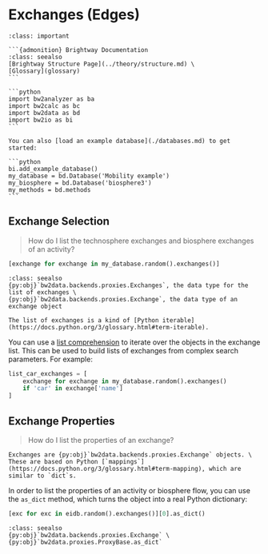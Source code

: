 # Exchanges (Edges)

````{admonition} Prerequisites
:class: important

```{admonition} Brightway Documentation
:class: seealso
[Brightway Structure Page](../theory/structure.md) \
[Glossary](glossary)
```

```python
import bw2analyzer as ba
import bw2calc as bc
import bw2data as bd
import bw2io as bi
```

You can also [load an example database](./databases.md) to get started:

```python
bi.add_example_database()
my_database = bd.Database('Mobility example')
my_biosphere = bd.Database('biosphere3')
my_methods = bd.methods
```
````

## Exchange Selection

> How do I list the technosphere exchanges and biosphere exchanges of an activity?

```python
[exchange for exchange in my_database.random().exchanges()]
```

```{admonition} API Documentation
:class: seealso
{py:obj}`bw2data.backends.proxies.Exchanges`, the data type for the list of exchanges \
{py:obj}`bw2data.backends.proxies.Exchange`, the data type of an exchange object
```

```{note}
The list of exchanges is a kind of [Python iterable](https://docs.python.org/3/glossary.html#term-iterable).
```

You can use a [list comprehension](https://docs.python.org/3/tutorial/datastructures.html#list-comprehensions) to iterate over the objects in the exchange list. This can be used to build lists of exchanges from complex search parameters. For example:

```python
list_car_exchanges = [
    exchange for exchange in my_database.random().exchanges()
    if 'car' in exchange['name']
]
```

## Exchange Properties

> How do I list the properties of an exchange?

```{note}
Exchanges are {py:obj}`bw2data.backends.proxies.Exchange` objects. \
These are based on Python [`mappings`](https://docs.python.org/3/glossary.html#term-mapping), which are similar to `dict`s.
```

In order to list the properties of an activity or biosphere flow, you can use the `as_dict` method, which turns the object into a real Python dictionary:

```python
[exc for exc in eidb.random().exchanges()][0].as_dict()
```

```{admonition} API Documentation
:class: seealso
{py:obj}`bw2data.backends.proxies.Exchange` \
{py:obj}`bw2data.proxies.ProxyBase.as_dict`
```